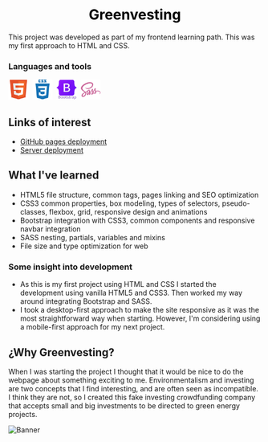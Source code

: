<h1 align="center" style="color:black"> Greenvesting</h1>

This project was developed as part of my frontend learning path. This was my first approach to HTML and CSS.

### Languages and tools
<div>
  <img src="https://github.com/devicons/devicon/blob/master/icons/html5/html5-original.svg" title="HTML5" alt="HTML" width="40" height="40"/>&nbsp;
  <img src="https://github.com/devicons/devicon/blob/master/icons/css3/css3-plain-wordmark.svg"  title="CSS3" alt="CSS" width="40" height="40"/>&nbsp;
  <img src="https://github.com/devicons/devicon/blob/master/icons/bootstrap/bootstrap-original-wordmark.svg"  title="Bootstrap" alt="Bootstrap" width="40" height="40"/>&nbsp;
  <img src="https://github.com/devicons/devicon/blob/master/icons/sass/sass-original.svg"  title="SASS" alt="SASS" width="40" height="40"/>&nbsp;
</div>

## Links of interest

- [GitHub pages deployment](https://marceariel99.github.io/greenvesting-web/)
- [Server deployment](https://greenvesting.netlify.app/)

## What I've learned

- HTML5 file structure, common tags, pages linking and SEO optimization
- CSS3 common properties, box modeling, types of selectors, pseudo-classes, flexbox, grid, responsive design and animations
- Bootstrap integration with CSS3, common components and responsive navbar integration
- SASS nesting, partials, variables and mixins
- File size and type optimization for web

### Some insight into development

- As this is my first project using HTML and CSS I started the development using vanilla HTML5 and CSS3. Then worked my way around integrating Bootstrap and SASS.
- I took a desktop-first approach to make the site responsive as it was the most straightforward way when starting. However, I'm considering using a mobile-first approach for my next project.

## ¿Why Greenvesting?

When I was starting the project I thought that it would be nice to do the webpage about something exciting to me. Environmentalism and investing are two concepts that I find interesting, and are often seen as incompatible. I think they are not, so I created this fake investing crowdfunding company that accepts small and big investments to be directed to green energy projects.

![Banner](https://user-images.githubusercontent.com/60658991/199740685-35deef4b-6fb2-4cca-b36b-d535ec91f081.png)

